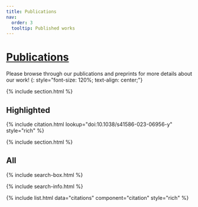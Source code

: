```yaml
---
title: Publications
nav:
  order: 3
  tooltip: Published works
---
```


# <u>Publications</u>

Please browse through our publications and preprints for more details about our work!
{: style="font-size: 120%; text-align: center;"}

{% include section.html %}

## Highlighted

{% include citation.html lookup="doi:10.1038/s41586-023-06956-y" style="rich" %}

{% include section.html %}

## All

{% include search-box.html %}

{% include search-info.html %}

{% include list.html data="citations" component="citation" style="rich" %}
